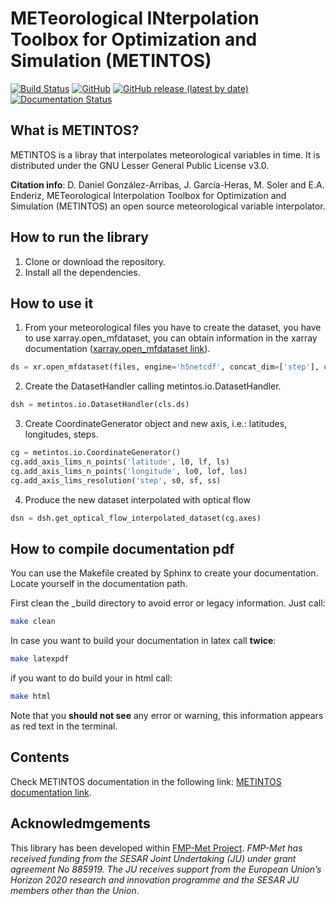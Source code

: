 # METeorological INterpolation Toolbox for Optimization and Simulation (METINTOS)

[![Build Status](https://app.travis-ci.com/Aircraft-Operations-Lab/metintos.svg?branch=master)](https://app.travis-ci.com/Aircraft-Operations-Lab/metintos)
[![GitHub](https://img.shields.io/github/license/javiergarciaheras/metintos)]()
[![GitHub release (latest by date)](https://img.shields.io/github/v/release/javiergarciaheras/metintos)]()
[![Documentation Status](https://readthedocs.org/projects/metintos/badge/?version=latest)](https://metintos.readthedocs.io/en/latest/?badge=latest)
      
## What is METINTOS?

METINTOS is a libray that interpolates meteorological variables in time.
It is distributed under the GNU Lesser General Public License v3.0.

**Citation info**: D. Daniel González-Arribas, J. García-Heras, M. Soler and E.A. Enderiz, METeorological Interpolation Toolbox for Optimization and Simulation (METINTOS) an open source meteorological variable interpolator.

## How to run the library

1. Clone or download the repository.
2. Install all the dependencies.


## How to use it

1. From your meteorological files you have to create the dataset, you have to use xarray.open_mfdataset, you can obtain information in the xarray documentation ([xarray.open_mfdataset link](http://xarray.pydata.org/en/stable/generated/xarray.open_mfdataset.html)).


```python
ds = xr.open_mfdataset(files, engine='h5netcdf', concat_dim=['step'], combine='nested')
```

2. Create the DatasetHandler calling metintos.io.DatasetHandler.

```python
dsh = metintos.io.DatasetHandler(cls.ds)
```

3. Create CoordinateGenerator object and new axis, i.e.: latitudes, longitudes, steps.

```python
cg = metintos.io.CoordinateGenerator()
cg.add_axis_lims_n_points('latitude', l0, lf, ls)
cg.add_axis_lims_n_points('longitude', lo0, lof, los)
cg.add_axis_lims_resolution('step', s0, sf, ss)
```

4. Produce the new dataset interpolated with optical flow

```python
dsn = dsh.get_optical_flow_interpolated_dataset(cg.axes)
```

## How to compile documentation pdf


You can use the Makefile created by Sphinx to create your documentation. Locate yourself in the documentation path.

First clean the _build directory to avoid error or legacy information. Just call:

```bash
make clean
```

In case you want to build your documentation in latex call **twice**:

```bash
make latexpdf
```

if you want to do build your in html call:

```bash
make html
```

Note that you **should not see** any error or warning, this information appears as red text in the terminal.




## Contents


Check METINTOS documentation in the following link: [METINTOS documentation link](https://metintos.readthedocs.io/en/latest/).



## Acknowledmgements



This library has been developed within [FMP-Met Project](https://fmp-met.com). *FMP-Met has received funding from the SESAR Joint Undertaking (JU) under grant agreement No 885919. The JU receives support from the European Union’s Horizon 2020 research and innovation programme and the SESAR JU members other than the Union*.

   
   
   
